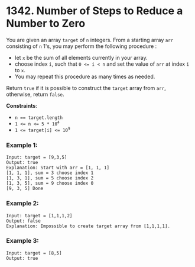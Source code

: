 # 1342. Number of Steps to Reduce a Number to Zero

You are given an array `target` of `n` integers. From a starting array `arr` consisting of `n` 1's, you may perform the following procedure :

- let `x` be the sum of all elements currently in your array.
- choose index `i`, such that `0 <= i < n` and set the value of `arr` at index `i` to `x`.
- You may repeat this procedure as many times as needed.

Return `true` if it is possible to construct the `target` array from `arr`, otherwise, return `false`.

**Constraints**:
- `n == target.length`
- <code>1 <= n <= 5 * 10<sup>4</sup></code>
- <code>1 <= target[i] <= 10<sup>9</sup></code>

### Example 1:
```
Input: target = [9,3,5]
Output: true
Explanation: Start with arr = [1, 1, 1] 
[1, 1, 1], sum = 3 choose index 1
[1, 3, 1], sum = 5 choose index 2
[1, 3, 5], sum = 9 choose index 0
[9, 3, 5] Done
```

### Example 2:
```
Input: target = [1,1,1,2]
Output: false
Explanation: Impossible to create target array from [1,1,1,1].
```

### Example 3:
```
Input: target = [8,5]
Output: true
```
